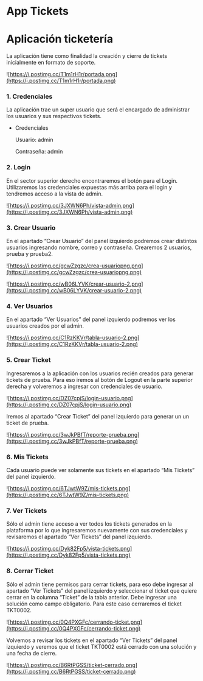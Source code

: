# App Tickets

# Aplicación ticketería

La aplicación tiene como finalidad la creación y cierre de tickets inicialmente en formato de soporte.

![https://i.postimg.cc/T1m1rH1r/portada.png](https://i.postimg.cc/T1m1rH1r/portada.png)

### 1. Credenciales

La aplicación trae un super usuario que será el encargado de administrar los usuarios y sus respectivos tickets.

- Credenciales
    
    Usuario: admin
    
    Contraseña: admin
    

### 2. Login

En el sector superior derecho encontraremos el botón para el Login. Utilizaremos las credenciales expuestas más arriba para el login y tendremos acceso a la vista de admin.

![https://i.postimg.cc/3JXWN6Ph/vista-admin.png](https://i.postimg.cc/3JXWN6Ph/vista-admin.png)

### 3. Crear Usuario

En el apartado “Crear Usuario” del panel izquierdo podremos crear distintos usuarios ingresando nombre, correo y contraseña. Crearemos 2 usuarios, prueba y prueba2.

![https://i.postimg.cc/gcwZzgzc/crea-usuariopng.png](https://i.postimg.cc/gcwZzgzc/crea-usuariopng.png)

![https://i.postimg.cc/wB06LYVK/crear-usuario-2.png](https://i.postimg.cc/wB06LYVK/crear-usuario-2.png)

### 4. Ver Usuarios

En el apartado “Ver Usuarios” del panel izquierdo podremos ver los usuarios creados por el admin.

![https://i.postimg.cc/C1RzKKVr/tabla-usuario-2.png](https://i.postimg.cc/C1RzKKVr/tabla-usuario-2.png)

### 5. Crear Ticket

Ingresaremos a la aplicación con los usuarios recién creados para generar tickets de prueba. Para eso iremos al botón de Logout en la parte superior derecha y volveremos a ingresar con credenciales de usuario. 

![https://i.postimg.cc/DZ07cpjS/login-usuario.png](https://i.postimg.cc/DZ07cpjS/login-usuario.png)

Iremos al apartado “Crear Ticket” del panel izquierdo para generar un un ticket de prueba.

![https://i.postimg.cc/3wJkPBfT/reporte-prueba.png](https://i.postimg.cc/3wJkPBfT/reporte-prueba.png)

### 6. Mis Tickets

Cada usuario puede ver solamente sus tickets en el apartado “Mis Tickets” del panel izquierdo.

![https://i.postimg.cc/6TJwtW9Z/mis-tickets.png](https://i.postimg.cc/6TJwtW9Z/mis-tickets.png)

### 7. Ver Tickets

Sólo el admin tiene acceso a ver todos los tickets generados en la plataforma por lo que ingresaremos nuevamente con sus credenciales y revisaremos el apartado “Ver Tickets” del panel izquierdo.

![https://i.postimg.cc/Dyk82Fp5/vista-tickets.png](https://i.postimg.cc/Dyk82Fp5/vista-tickets.png)

### 8. Cerrar Ticket

Sólo el admin tiene permisos para cerrar tickets, para eso debe ingresar al apartado “Ver Tickets” del panel izquierdo y seleccionar el ticket que quiere cerrar en la columna “Ticket” de la tabla anterior. Debe ingresar una solución como campo obligatorio. Para este caso cerraremos el ticket TKT0002.

![https://i.postimg.cc/0Q4PXGFc/cerrando-ticket.png](https://i.postimg.cc/0Q4PXGFc/cerrando-ticket.png)

Volvemos a revisar los tickets en el apartado “Ver Tickets” del panel izquierdo y veremos que el ticket TKT0002 está cerrado con una solución y una fecha de cierre.

![https://i.postimg.cc/B6RtPGSS/ticket-cerrado.png](https://i.postimg.cc/B6RtPGSS/ticket-cerrado.png)
